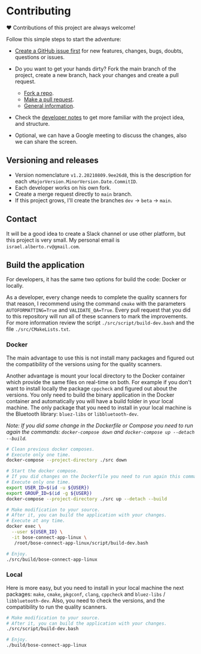 # Contributing

❤ Contributions of this project are always welcome!

Follow this simple steps to start the adventure:

- [Create a GitHub issue first][new-issue] for new features, changes, bugs,
  doubts, questions or issues.

- Do you want to get your hands dirty? Fork the main branch of the project,
  create a new branch, hack your changes and create a pull request.
    - [Fork a repo][fork-a-repo].
    - [Make a pull request][about-pull-requests].
    - [General information][contribute-github].

- Check the [developer notes][development-notes] to get more familiar with the
  project idea, and structure.

- Optional, we can have a Google meeting to discuss the changes, also we can
  share the screen.

## Versioning and releases

- Version nomenclature `v1.2.20210809.9ee26d8`, this is the description for
  each `vMajorVersion.MinorVersion.Date.CommitID`.
- Each developer works on his own fork.
- Create a merge request directly to `main` branch.
- If this project grows, I'll create the branches `dev` -> `beta` ->
  `main`.

## Contact

It will be a good idea to create a Slack channel or use other platform, but
this project is very small. My personal email is `israel.alberto.rv@gmail.com`.

## Build the application

For developers, it has the same two options for build the code: Docker or
locally.

As a developer, every change needs to complete the quality scanners for that
reason, I recommend using the command `cmake` with the parameters
`AUTOFORMATTING=True` and `VALIDATE_QA=True`. Every pull request that you did
to this repository will run all of these scanners to mark the improvements. For
more information review the script `./src/script/build-dev.bash` and the file
`./src/CMakeLists.txt`.

### Docker

The main advantage to use this is not install many packages and figured out the
compatibility of the versions using for the quality scanners.

Another advantage is mount your local directory to the Docker container which
provide the same files on real-time on both. For example if you don't want to
install locally the package `cppcheck` and figured out about the versions. You
only need to build the binary application in the Docker container and
automatically you will have a build folder in your local machine. The only
package that you need to install in your local machine is the Bluetooth
library: `bluez-libs` or `libbluetooth-dev`.

*Note: If you did some change in the Dockerfile or Compose you need to run
again the commands: `docker-compose down` and
`docker-compose up --detach --build`.*

```bash
# Clean previous docker composes.
# Execute only one time.
docker-compose --project-directory ./src down

# Start the docker compose.
# If you did changes on the Dockerfile you need to run again this command.
# Execute only one time.
export USER_ID=$(id -u ${USER})
export GROUP_ID=$(id -g ${USER})
docker-compose --project-directory ./src up --detach --build

# Make modification to your source.
# After it, you can build the application with your changes.
# Execute at any time.
docker exec \
  --user ${USER_ID} \
  -it bose-connect-app-linux \
   /root/bose-connect-app-linux/script/build-dev.bash

# Enjoy.
./src/build/bose-connect-app-linux
```

### Local

Here is more easy, but you need to install in your local machine the next
packages: `make`, `cmake`, `pkgconf`, `clang`, `cppcheck` and `bluez-libs` /
`libbluetooth-dev`.
Also, you need to check the versions, and the compatibility to run the quality
scanners.

```bash
# Make modification to your source.
# After it, you can build the application with your changes.
./src/script/build-dev.bash

# Enjoy.
./build/bose-connect-app-linux
```

[new-issue]: https://github.com/airvzxf/bose-connect-app-linux/issues/new

[fork-a-repo]: https://help.github.com/articles/fork-a-repo/

[about-pull-requests]: https://help.github.com/articles/about-pull-requests/

[contribute-github]: https://docs.github.com/en/github/collaborating-with-pull-requests

[development-notes]: ./DEVELOPMENT.md
